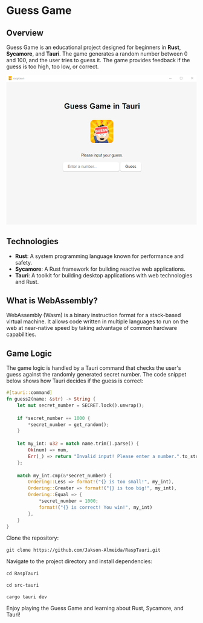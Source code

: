 # Guess Game

## Overview
Guess Game is an educational project designed for beginners in **Rust**, **Sycamore**, and **Tauri**. The game generates a random number between 0 and 100, and the user tries to guess it. The game provides feedback if the guess is too high, too low, or correct.

![Guess Game](https://github.com/Jakson-Almeida/RaspTauri/blob/main/public/guess-game.png)

## Technologies
- **Rust**: A system programming language known for performance and safety.
- **Sycamore**: A Rust framework for building reactive web applications.
- **Tauri**: A toolkit for building desktop applications with web technologies and Rust.

## What is WebAssembly?
WebAssembly (Wasm) is a binary instruction format for a stack-based virtual machine. It allows code written in multiple languages to run on the web at near-native speed by taking advantage of common hardware capabilities.

## Game Logic
The game logic is handled by a Tauri command that checks the user's guess against the randomly generated secret number. The code snippet below shows how Tauri decides if the guess is correct:

```rust
#[tauri::command]
fn guess2(name: &str) -> String {
    let mut secret_number = SECRET.lock().unwrap();
    
    if *secret_number == 1000 {
        *secret_number = get_random();
    }

    let my_int: u32 = match name.trim().parse() {
        Ok(num) => num,
        Err(_) => return "Invalid input! Please enter a number.".to_string(),
    };

    match my_int.cmp(&*secret_number) {
        Ordering::Less => format!("{} is too small!", my_int),
        Ordering::Greater => format!("{} is too big!", my_int),
        Ordering::Equal => {
            *secret_number = 1000;
            format!("{} is correct! You win!", my_int)
        },
    }
}
```

Clone the repository:

`git clone https://github.com/Jakson-Almeida/RaspTauri.git`

Navigate to the project directory and install dependencies:

`cd RaspTauri`

`cd src-tauri`

`cargo tauri dev`

Enjoy playing the Guess Game and learning about Rust, Sycamore, and Tauri!
